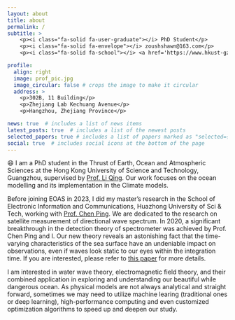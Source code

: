 ```yaml
---
layout: about
title: about
permalink: /
subtitle: >
    <p><i class="fa-solid fa-user-graduate"></i> PhD Student</p>
    <p><i class="fa-solid fa-envelope"></i> zoushshawn@163.com</p>
    <p><i class="fa-solid fa-school"></i> <a href='https://www.hkust-gz.edu.cn/academics/hubs-and-thrust-areas/function-hub/earth-ocean-and-atmospheric-sciences/'>EOAS Thrust</a>, <a href='https://www.hkust-gz.edu.cn/'>HKUST(GZ)</a></p>

profile:
  align: right
  image: prof_pic.jpg
  image_circular: false # crops the image to make it circular
  address: >
    <p>302B, 11 Building</p>
    <p>Zhejiang Lab Kechuang Avenue</p>
    <p>Hangzhou, Zhejiang Province</p>

news: true  # includes a list of news items
latest_posts: true  # includes a list of the newest posts
selected_papers: true # includes a list of papers marked as "selected={true}"
social: true  # includes social icons at the bottom of the page
---
```


:smile: I am a PhD student in the Thrust of Earth, Ocean and Atmospheric Sciences at the Hong Kong University of Science and Technology, Guangzhou, supervised by [Prof. Li Qing](https://qingli411.github.io/). Our work focuses on the ocean modelling and its implementation in the Climate models.

Before joining EOAS in 2023, I did my master’s research in the School of Electronic Information and Communications, Huazhong University of Sci & Tech, working with [Prof. Chen Ping](http://english.eic.hust.edu.cn/info/1019/1220.htm). We are dedicated to the research on satellite measurement of directional wave spectrum. In 2020, a significant breakthrough in the detection theory of spectrometer was achieved by Prof. Chen Ping and I. Our new theory reveals an astonishing fact that the time-varying characteristics of the sea surface have an undeniable impact on observations, even if waves look static to our eyes within the integration time. If you are interested, please refer to [this paper](https://ieeexplore.ieee.org/document/9300175) for more details.

I am interested in water wave theory, electromagnetic field theory, and their combined application in exploring and understanding our beautiful while dangerous ocean. As physical models are not always analytical and straight forward, sometimes we may need to utilize machine learing (traditional ones or deep learning), high-performance computing and even customized optimization algorithms to speed up and deepen our study.
